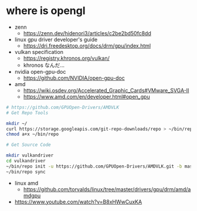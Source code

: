 # where is opengl

- zenn
    - https://zenn.dev/hidenori3/articles/c2be2bd50fc8dd
- linux gpu driver developer's guide
    - https://dri.freedesktop.org/docs/drm/gpu/index.html
- vulkan specification
    - https://registry.khronos.org/vulkan/
    - khronos なんだ...
- nvidia open-gpu-doc
    - https://github.com/NVIDIA/open-gpu-doc
- amd
    - https://wiki.osdev.org/Accelerated_Graphic_Cards#VMware_SVGA-II
    - https://www.amd.com/en/developer.html#open_gpu

```sh
# https://github.com/GPUOpen-Drivers/AMDVLK
# Get Repo Tools  

mkdir ~/  
curl https://storage.googleapis.com/git-repo-downloads/repo > ~/bin/repo
chmod a+x ~/bin/repo

# Get Source Code

mkdir vulkandriver
cd vulkandriver
~/bin/repo init -u https://github.com/GPUOpen-Drivers/AMDVLK.git -b master
~/bin/repo sync
```
- linux amd
    - https://github.com/torvalds/linux/tree/master/drivers/gpu/drm/amd/amdgpu
- https://www.youtube.com/watch?v=B8xHWwCuxKA

